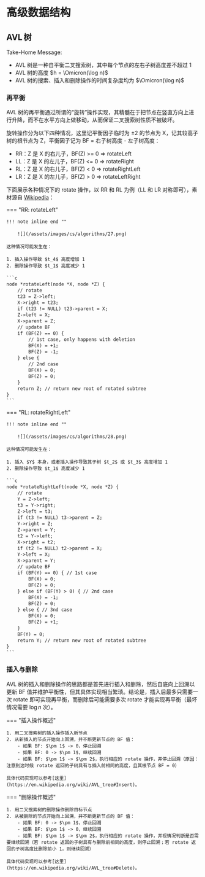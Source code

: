 # 高级数据结构

## AVL&thinsp;树

Take-Home Message:

- AVL 树是一种自平衡二叉搜索树，其中每个节点的左右子树高度差不超过 1
- AVL 树的高度 $h = \Omicron(\log n)$
- AVL 树的搜索、插入和删除操作的时间复杂度均为 $\Omicron(\log n)$

### 再平衡

AVL 树的再平衡通过所谓的“旋转”操作实现，其精髓在于把节点在竖直方向上进行升降，而不在水平方向上做移动，从而保证二叉搜索树性质不被破坏。

旋转操作分为以下四种情况，这里记平衡因子临时为 $\pm 2$ 的节点为 X，记其较高子树的根节点为 Z，平衡因子记为 BF = 右子树高度 - 左子树高度：

- RR：Z 是 X 的右儿子，BF(Z) >= 0 => rotateLeft
- LL：Z 是 X 的左儿子，BF(Z) <= 0 => rotateRight
- RL：Z 是 X 的右儿子，BF(Z) < 0 => rotateRightLeft
- LR：Z 是 X 的左儿子，BF(Z) > 0 => rotateLeftRight

下面展示各种情况下的 rotate 操作，以 RR 和 RL 为例（LL 和 LR 对称即可），素材源自 [Wikipedia](https://en.wikipedia.org/wiki/AVL_tree#Rebalancing)：

=== "RR: rotateLeft"

    !!! note inline end ""

        ![](/assets/images/cs/algorithms/27.png)

    这种情况可能发生在：

    1. 插入操作导致 $t_4$ 高度增加 1
    2. 删除操作导致 $t_1$ 高度减少 1

    ```c
    node *rotateLeft(node *X, node *Z) {
        // rotate
        t23 = Z->left;
        X->right = t23;
        if (t23 != NULL) t23->parent = X;
        Z->left = X;
        X->parent = Z;
        // update BF
        if (BF(Z) == 0) {
            // 1st case, only happens with deletion
            BF(X) = +1;
            BF(Z) = -1;
        } else {
            // 2nd case
            BF(X) = 0;
            BF(Z) = 0;
        }
        return Z; // return new root of rotated subtree
    }
    ```

=== "RL: rotateRightLeft"

    !!! note inline end ""

        ![](/assets/images/cs/algorithms/28.png)

    这种情况可能发生在：

    1. 插入 $Y$ 本身，或者插入操作导致其子树 $t_2$ 或 $t_3$ 高度增加 1
    2. 删除操作导致 $t_1$ 高度减少 1

    ```c
    node *rotateRightLeft(node *X, node *Z) {
        // rotate
        Y = Z->left;
        t3 = Y->right;
        Z->left = t3;
        if (t3 != NULL) t3->parent = Z;
        Y->right = Z;
        Z->parent = Y;
        t2 = Y->left;
        X->right = t2;
        if (t2 != NULL) t2->parent = X;
        Y->left = X;
        X->parent = Y;
        // update BF
        if (BF(Y) == 0) { // 1st case
            BF(X) = 0;
            BF(Z) = 0;
        } else if (BF(Y) > 0) { // 2nd case
            BF(X) = -1;
            BF(Z) = 0;
        } else { // 3nd case
            BF(X) = 0;
            BF(Z) = +1;
        }
        BF(Y) = 0;
        return Y; // return new root of rotated subtree
    }
    ```

### 插入与删除

AVL 树的插入和删除操作的思路都是首先进行插入和删除，然后自底向上回溯以更新 BF 值并维护平衡性，但其具体实现相当繁琐。结论是，插入后最多只需要一次 rotate 即可实现再平衡，而删除后可能需要多次 rotate 才能实现再平衡（最坏情况需要 $\log n$ 次）。

=== "插入操作概述"

    1. 用二叉搜索树的插入操作插入新节点
    2. 从新插入的节点开始向上回溯，并不断更新节点的 BF 值：
        - 如果 BF: $\pm 1$ -> 0，停止回溯
        - 如果 BF: 0 -> $\pm 1$，继续回溯
        - 如果 BF: $\pm 1$ -> $\pm 2$，执行相应的 rotate 操作，并停止回溯（原因：注意到这时候 rotate 返回的子树具有与插入前相同的高度，且其根节点 BF = 0）

    具体代码实现可以参考[这里](https://en.wikipedia.org/wiki/AVL_tree#Insert)。

=== "删除操作概述"

    1. 用二叉搜索树的删除操作删除目标节点
    2. 从被删除的节点开始向上回溯，并不断更新节点的 BF 值：
        - 如果 BF: 0 -> $\pm 1$，停止回溯
        - 如果 BF: $\pm 1$ -> 0，继续回溯
        - 如果 BF: $\pm 1$ -> $\pm 2$，执行相应的 rotate 操作，并视情况判断是否需要继续回溯（若 rotate 返回的子树具有与删除前相同的高度，则停止回溯；若 rotate 返回的子树高度比删除前小 1，则继续回溯）

    具体代码实现可以参考[这里](https://en.wikipedia.org/wiki/AVL_tree#Delete)。
